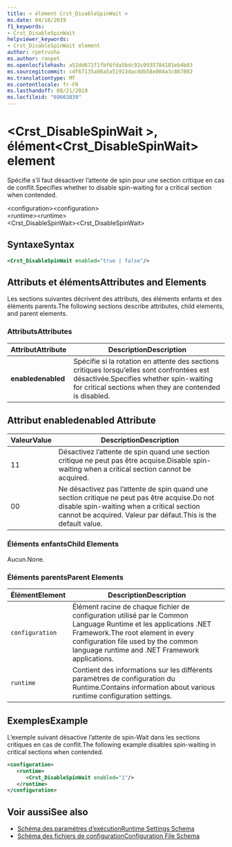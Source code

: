 ```yaml
---
title: < élément Crst_DisableSpinWait >
ms.date: 04/18/2019
f1_keywords:
- Crst_DisableSpinWait
helpviewer_keywords:
- Crst_DisableSpinWait element
author: rpetrusha
ms.author: ronpet
ms.openlocfilehash: a52dd671f1fbf6fda5bdc92c0935784181eb4b03
ms.sourcegitcommit: cdf67135a98a5a51913dacddb58e004a3c867802
ms.translationtype: MT
ms.contentlocale: fr-FR
ms.lasthandoff: 08/21/2019
ms.locfileid: "69663839"
---
```

# <a name="crst_disablespinwait-element"></a><span data-ttu-id="e0d87-102">\<Crst_DisableSpinWait >, élément</span><span class="sxs-lookup"><span data-stu-id="e0d87-102">\<Crst_DisableSpinWait> element</span></span>

<span data-ttu-id="e0d87-103">Spécifie s’il faut désactiver l’attente de spin pour une section critique en cas de conflit.</span><span class="sxs-lookup"><span data-stu-id="e0d87-103">Specifies whether to disable spin-waiting for a critical section when contended.</span></span>  
  
 <span data-ttu-id="e0d87-104">\<configuration></span><span class="sxs-lookup"><span data-stu-id="e0d87-104">\<configuration></span></span>  
<span data-ttu-id="e0d87-105">\<runtime></span><span class="sxs-lookup"><span data-stu-id="e0d87-105">\<runtime></span></span>  
<span data-ttu-id="e0d87-106">\<Crst_DisableSpinWait></span><span class="sxs-lookup"><span data-stu-id="e0d87-106">\<Crst_DisableSpinWait></span></span>  
  
## <a name="syntax"></a><span data-ttu-id="e0d87-107">Syntaxe</span><span class="sxs-lookup"><span data-stu-id="e0d87-107">Syntax</span></span>  
  
```xml  
<Crst_DisableSpinWait enabled="true | false"/>  
```  
  
## <a name="attributes-and-elements"></a><span data-ttu-id="e0d87-108">Attributs et éléments</span><span class="sxs-lookup"><span data-stu-id="e0d87-108">Attributes and Elements</span></span>

<span data-ttu-id="e0d87-109">Les sections suivantes décrivent des attributs, des éléments enfants et des éléments parents.</span><span class="sxs-lookup"><span data-stu-id="e0d87-109">The following sections describe attributes, child elements, and parent elements.</span></span>  
  
### <a name="attributes"></a><span data-ttu-id="e0d87-110">Attributs</span><span class="sxs-lookup"><span data-stu-id="e0d87-110">Attributes</span></span>  
  
|<span data-ttu-id="e0d87-111">Attribut</span><span class="sxs-lookup"><span data-stu-id="e0d87-111">Attribute</span></span>|<span data-ttu-id="e0d87-112">Description</span><span class="sxs-lookup"><span data-stu-id="e0d87-112">Description</span></span>|  
|---------------|-----------------|  
|<span data-ttu-id="e0d87-113">**enabled**</span><span class="sxs-lookup"><span data-stu-id="e0d87-113">**enabled**</span></span>|<span data-ttu-id="e0d87-114">Spécifie si la rotation en attente des sections critiques lorsqu’elles sont confrontées est désactivée.</span><span class="sxs-lookup"><span data-stu-id="e0d87-114">Specifies whether spin-waiting for critical sections when they are contended is disabled.</span></span>|  
  
## <a name="enabled-attribute"></a><span data-ttu-id="e0d87-115">Attribut enabled</span><span class="sxs-lookup"><span data-stu-id="e0d87-115">enabled Attribute</span></span>  
  
|<span data-ttu-id="e0d87-116">Valeur</span><span class="sxs-lookup"><span data-stu-id="e0d87-116">Value</span></span>|<span data-ttu-id="e0d87-117">Description</span><span class="sxs-lookup"><span data-stu-id="e0d87-117">Description</span></span>|  
|-----------|-----------------|  
|<span data-ttu-id="e0d87-118">1</span><span class="sxs-lookup"><span data-stu-id="e0d87-118">1</span></span>|<span data-ttu-id="e0d87-119">Désactivez l’attente de spin quand une section critique ne peut pas être acquise.</span><span class="sxs-lookup"><span data-stu-id="e0d87-119">Disable spin-waiting when a critical section cannot be acquired.</span></span>|  
|<span data-ttu-id="e0d87-120">0</span><span class="sxs-lookup"><span data-stu-id="e0d87-120">0</span></span>|<span data-ttu-id="e0d87-121">Ne désactivez pas l’attente de spin quand une section critique ne peut pas être acquise.</span><span class="sxs-lookup"><span data-stu-id="e0d87-121">Do not disable spin-waiting when a critical section cannot be acquired.</span></span> <span data-ttu-id="e0d87-122">Valeur par défaut.</span><span class="sxs-lookup"><span data-stu-id="e0d87-122">This is the default value.</span></span>|  
  
### <a name="child-elements"></a><span data-ttu-id="e0d87-123">Éléments enfants</span><span class="sxs-lookup"><span data-stu-id="e0d87-123">Child Elements</span></span>  
 <span data-ttu-id="e0d87-124">Aucun.</span><span class="sxs-lookup"><span data-stu-id="e0d87-124">None.</span></span>  
  
### <a name="parent-elements"></a><span data-ttu-id="e0d87-125">Éléments parents</span><span class="sxs-lookup"><span data-stu-id="e0d87-125">Parent Elements</span></span>  
  
|<span data-ttu-id="e0d87-126">Élément</span><span class="sxs-lookup"><span data-stu-id="e0d87-126">Element</span></span>|<span data-ttu-id="e0d87-127">Description</span><span class="sxs-lookup"><span data-stu-id="e0d87-127">Description</span></span>|  
|-------------|-----------------|  
|`configuration`|<span data-ttu-id="e0d87-128">Élément racine de chaque fichier de configuration utilisé par le Common Language Runtime et les applications .NET Framework.</span><span class="sxs-lookup"><span data-stu-id="e0d87-128">The root element in every configuration file used by the common language runtime and .NET Framework applications.</span></span>|  
|`runtime`|<span data-ttu-id="e0d87-129">Contient des informations sur les différents paramètres de configuration du Runtime.</span><span class="sxs-lookup"><span data-stu-id="e0d87-129">Contains information about various runtime configuration settings.</span></span>|  
  
## <a name="example"></a><span data-ttu-id="e0d87-130">Exemples</span><span class="sxs-lookup"><span data-stu-id="e0d87-130">Example</span></span>  

<span data-ttu-id="e0d87-131">L’exemple suivant désactive l’attente de spin-Wait dans les sections critiques en cas de conflit.</span><span class="sxs-lookup"><span data-stu-id="e0d87-131">The following example disables spin-waiting in critical sections when contended.</span></span>  
  
```xml  
<configuration>  
   <runtime>  
      <Crst_DisableSpinWait enabled="1"/>  
   </runtime>  
</configuration>  
```  
  
## <a name="see-also"></a><span data-ttu-id="e0d87-132">Voir aussi</span><span class="sxs-lookup"><span data-stu-id="e0d87-132">See also</span></span>

- [<span data-ttu-id="e0d87-133">Schéma des paramètres d’exécution</span><span class="sxs-lookup"><span data-stu-id="e0d87-133">Runtime Settings Schema</span></span>](index.md)
- [<span data-ttu-id="e0d87-134">Schéma des fichiers de configuration</span><span class="sxs-lookup"><span data-stu-id="e0d87-134">Configuration File Schema</span></span>](../index.md)
